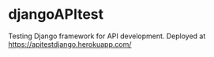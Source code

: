 # djangoAPItest
Testing Django framework for API development. Deployed at https://apitestdjango.herokuapp.com/
